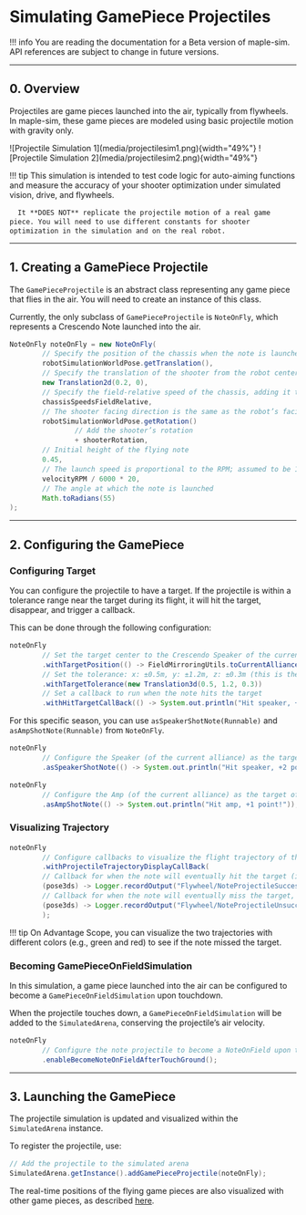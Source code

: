 # Simulating GamePiece Projectiles
!!! info
      You are reading the documentation for a Beta version of maple-sim. API references are subject to change in future versions.

---
## 0. Overview

Projectiles are game pieces launched into the air, typically from flywheels. In maple-sim, these game pieces are modeled using basic projectile motion with gravity only.

<div style="display: flex; justify-content: space-between;" markdown>
![Projectile Simulation 1](media/projectilesim1.png){width="49%"}
![Projectile Simulation 2](media/projectilesim2.png){width="49%"}

</div>

!!! tip
      This simulation is intended to test code logic for auto-aiming functions and measure the accuracy of your shooter optimization under simulated vision, drive, and flywheels.

      It **DOES NOT** replicate the projectile motion of a real game piece. You will need to use different constants for shooter optimization in the simulation and on the real robot.

---

## 1. Creating a GamePiece Projectile

The `GamePieceProjectile` is an abstract class representing any game piece that flies in the air. You will need to create an instance of this class.

Currently, the only subclass of `GamePieceProjectile` is `NoteOnFly`, which represents a Crescendo Note launched into the air.

```java
NoteOnFly noteOnFly = new NoteOnFly(
        // Specify the position of the chassis when the note is launched
        robotSimulationWorldPose.getTranslation(),
        // Specify the translation of the shooter from the robot center (in the shooter’s reference frame)
        new Translation2d(0.2, 0),
        // Specify the field-relative speed of the chassis, adding it to the initial velocity of the projectile
        chassisSpeedsFieldRelative,
        // The shooter facing direction is the same as the robot’s facing direction
        robotSimulationWorldPose.getRotation()
                // Add the shooter’s rotation
                + shooterRotation,
        // Initial height of the flying note
        0.45,
        // The launch speed is proportional to the RPM; assumed to be 16 meters/second at 6000 RPM
        velocityRPM / 6000 * 20,
        // The angle at which the note is launched
        Math.toRadians(55)
);
```

---
## 2. Configuring the GamePiece

### Configuring Target
You can configure the projectile to have a target. If the projectile is within a tolerance range near the target during its flight, it will hit the target, disappear, and trigger a callback.

This can be done through the following configuration:

```java
noteOnFly
        // Set the target center to the Crescendo Speaker of the current alliance
        .withTargetPosition(() -> FieldMirroringUtils.toCurrentAllianceTranslation(new Translation3d(0.25, 5.56, 2.3)))
        // Set the tolerance: x: ±0.5m, y: ±1.2m, z: ±0.3m (this is the size of the speaker's "mouth")
        .withTargetTolerance(new Translation3d(0.5, 1.2, 0.3))
        // Set a callback to run when the note hits the target
        .withHitTargetCallBack(() -> System.out.println("Hit speaker, +2 points!"));
```
For this specific season, you can use `asSpeakerShotNote(Runnable)` and `asAmpShotNote(Runnable)` from `NoteOnFly`.

```java
noteOnFly
        // Configure the Speaker (of the current alliance) as the target of the projectile
        .asSpeakerShotNote(() -> System.out.println("Hit speaker, +2 points!"));

```

```java
noteOnFly
        // Configure the Amp (of the current alliance) as the target of the projectile
        .asAmpShotNote(() -> System.out.println("Hit amp, +1 point!"));
```

### Visualizing Trajectory
```java
noteOnFly
        // Configure callbacks to visualize the flight trajectory of the projectile
        .withProjectileTrajectoryDisplayCallBack(
        // Callback for when the note will eventually hit the target (if configured)
        (pose3ds) -> Logger.recordOutput("Flywheel/NoteProjectileSuccessfulShot", pose3ds.toArray(Pose3d[]::new)),
        // Callback for when the note will eventually miss the target, or if no target is configured
        (pose3ds) -> Logger.recordOutput("Flywheel/NoteProjectileUnsuccessfulShot", pose3ds.toArray(Pose3d[]::new))
        );
```

!!! tip 
      On Advantage Scope, you can visualize the two trajectories with different colors (e.g., green and red) to see if the note missed the target.

### Becoming GamePieceOnFieldSimulation
In this simulation, a game piece launched into the air can be configured to become a `GamePieceOnFieldSimulation` upon touchdown.

When the projectile touches down, a `GamePieceOnFieldSimulation` will be added to the `SimulatedArena`, conserving the projectile’s air velocity.

```java
noteOnFly
        // Configure the note projectile to become a NoteOnField upon touching the ground
        .enableBecomeNoteOnFieldAfterTouchGround();
```

---
## 3. Launching the GamePiece

The projectile simulation is updated and visualized within the `SimulatedArena` instance.

To register the projectile, use:

```java
// Add the projectile to the simulated arena
SimulatedArena.getInstance().addGamePieceProjectile(noteOnFly);
```

The real-time positions of the flying game pieces are also visualized with other game pieces, as described [here](./using-the-simulated-arena.md#visualizing-game-pieces).

